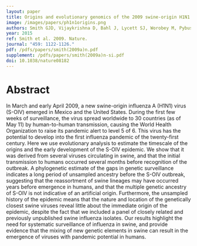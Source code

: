 ```yaml
---
layout: paper
title: Origins and evolutionary genomics of the 2009 swine-origin H1N1 influenza A epidemic.
image: /images/papers/ph1n1origins.png
authors: Smith GJD, Vijaykrishna D, Bahl J, Lycett SJ, Worobey M, Pybus OGP, Ma SK, Cheung CL, Raghwani J, Bhatt, S, Peiris JSM, Guan Y, Rambaut A.
year: 2015
ref: Smith et al. 2009. Nature.
journal: "459: 1122-1126."
pdf: /pdfs/papers/smith(2009a)n.pdf
supplement: /pdfs/papers/smith(2009a)n-si.pdf
doi: 10.1038/nature08182
---
```


# Abstract

In March and early April 2009, a new swine-origin influenza A (H1N1) virus (S-OIV) emerged in Mexico and the United States. 
During the first few weeks of surveillance, the virus spread worldwide to 30 countries (as of May 11) by human-to-human transmission, causing the World Health Organization to raise its pandemic alert to level 5 of 6. 
This virus has the potential to develop into the first influenza pandemic of the twenty-first century. Here we use evolutionary analysis to estimate the timescale of the origins and the early development of the S-OIV epidemic. 
We show that it was derived from several viruses circulating in swine, and that the initial transmission to humans occurred several months before recognition of the outbreak. 
A phylogenetic estimate of the gaps in genetic surveillance indicates a long period of unsampled ancestry before the S-OIV outbreak, suggesting that the reassortment of swine lineages may have occurred years before emergence in humans, and that the multiple genetic ancestry of S-OIV is not indicative of an artificial origin. 
Furthermore, the unsampled history of the epidemic means that the nature and location of the genetically closest swine viruses reveal little about the immediate origin of the epidemic, despite the fact that we included a panel of closely related and previously unpublished swine influenza isolates. 
Our results highlight the need for systematic surveillance of influenza in swine, and provide evidence that the mixing of new genetic elements in swine can result in the emergence of viruses with pandemic potential in humans.

